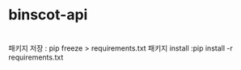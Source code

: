 # binscot-api
# 

패키지 저장 : pip freeze > requirements.txt
패키지 install :pip install -r requirements.txt

